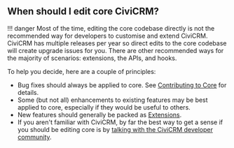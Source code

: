 ## When should I edit core CiviCRM?

!!! danger
      Most of the time, editing the core codebase directly is not the recommended way for developers to customise and extend CiviCRM. CiviCRM has multiple releases per year so direct edits to the core codebase will create upgrade issues for you. There are other recommended ways for the majority of scenarios: extensions, the APIs, and hooks.

To help you decide, here are a couple of principles:

- Bug fixes should always be applied to core.  See [Contributing to Core](/core/contributing.md) for details.
- Some (but not all) enhancements to existing features may be best applied to core, especially if they would be useful to others.
- New features should generally be packed as [Extensions](/extensions/index.md).
- If you aren't familiar with CiviCRM, by far the best way to get a sense if you should be editing core is by [talking with the CiviCRM developer community](/basics/community.md#collaboration-tools).
